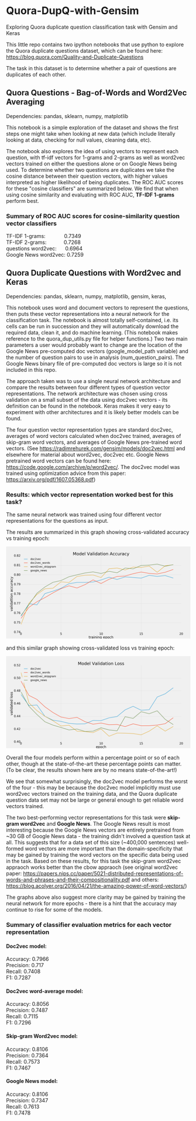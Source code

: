 # Quora-DupQ-with-Gensim
Exploring Quora duplicate question classification task with Gensim and Keras

This little repo contains two ipython notebooks that use python to explore the Quora duplicate questions dataset, which can be found here: https://blog.quora.com/Quality-and-Duplicate-Questions

The task in this dataset is to determine whether a pair of questions are duplicates of each other.

## Quora Questions - Bag-of-Words and Word2Vec Averaging

Dependencies: pandas, sklearn, numpy, matplotlib

This notebook is a simple exploration of the dataset and shows the first steps one might take when looking at new data (which include literally looking at data, checking for null values, cleaning data, etc). 

The notebook also explores the idea of using vectors to represent each question, with tf-idf vectors for 1-grams and 2-grams as well as word2vec vectors trained on either the questions alone or on Google News being used. To determine whether two questions are duplicates we take the cosine distance between their question vectors, with higher values interpreted as higher likelihood of being duplicates. The ROC AUC scores for these "cosine classifiers" are summarized below. We find that when using cosine similarity and evaluating with ROC AUC, <b>TF-IDF 1-grams</b> perform best.

### Summary of ROC AUC scores for cosine-similarity question vector classifiers

TF-IDF 1-grams: &nbsp;&nbsp;&nbsp;&nbsp;&nbsp;&nbsp;&nbsp;&nbsp;&nbsp;&nbsp;&nbsp; 0.7349 <br />
TF-IDF 2-grams: &nbsp;&nbsp;&nbsp;&nbsp;&nbsp;&nbsp;&nbsp;&nbsp;&nbsp;&nbsp; 0.7268 <br />
questions word2vec: &nbsp;&nbsp;&nbsp;&nbsp; 0.6964 <br />
Google News word2vec: 0.7259 <br />

## Quora Duplicate Questions with Word2vec and Keras

Dependencies: pandas, sklearn, numpy, matplotlib, gensim, keras, 

This notebook uses word and document vectors to represent the questions, then puts these vector representations into a neural network for the classification task. The notebook is almost totally self-contained, i.e. its cells can be run in succession and they will automatically download the required data, clean it, and do machine learning. (This notebook makes reference to the quora_dup_utils.py file for helper functions.) Two two main parameters a user would probably want to change are the location of the Google News pre-computed doc vectors (google_model_path variable) and the number of question pairs to use in analysis (num_question_pairs). The Google News binary file of pre-computed doc vectors is large so it is not included in this repo.

The approach taken was to use a single neural network architecture and compare the results between four different types of question vector representations. The network architecture was chosen using cross validation on a small subset of the data using doc2vec vectors - its definition can be found in the notebook. Keras makes it very easy to experiment with other architectures and it is likely better models can be found. 

The four question vector representation types are standard doc2vec, averages of word vectors calculated when doc2vec trained, averages of skip-gram word vectors, and averages of Google News pre-trained word vectors. (See https://radimrehurek.com/gensim/models/doc2vec.html and elsewhere for material about word2vec, doc2vec etc. Google News pretrained word vectors can be found here: https://code.google.com/archive/p/word2vec/. The doc2vec model was trained using optimization advice from this paper: https://arxiv.org/pdf/1607.05368.pdf)

### Results: which vector representation worked best for this task?

The same neural network was trained using four different vector representations for the questions as input. 

The results are summarized in this graph showing cross-validated accuracy vs training epoch: 

![alt tag](images/val_acc.png)

and this similar graph showing cross-validated loss vs training epoch: 

![alt tag](images/val_loss.png)

Overall the four models perform within a percentage point or so of each other, though at the state-of-the-art these percentage points can matter. (To be clear, the results shown here are by no means state-of-the-art!)

We see that somewhat surprisingly, the doc2vec model performs the worst of the four - this may be because the doc2vec model implicitly must use word2vec vectors trained on the training data, and the Quora duplicate question data set may not be large or general enough to get reliable word vectors trained. 

The two best-performing vector representations for this task were <b>skip-gram word2vec</b> and <b>Google News</b>. The Google News result is most interesting because the Google News vectors are entirely pretrained from ~30 GB of Google News data - the training didn't involved a question task at all. This suggests that for a data set of this size (~400,000 sentences) well-formed word vectors are more important than the domain-specificity that may be gained by training the word vectors on the specific data being used in the task. Based on these results, for this task the skip-gram word2vec appraoch works better than the cbow appraoch (see original word2vec paper: https://papers.nips.cc/paper/5021-distributed-representations-of-words-and-phrases-and-their-compositionality.pdf and others: https://blog.acolyer.org/2016/04/21/the-amazing-power-of-word-vectors/)

The graphs above also suggest more clarity may be gained by training the neural network for more epochs - there is a hint that the accuracy may continue to rise for some of the models. 

### Summary of classifier evaluation metrics for each vector representation

#### Doc2vec model:
Accuracy: 0.7966 <br />
Precision: 0.717 <br />
Recall: 0.7408 <br />
F1: 0.7287 <br />

#### Doc2vec word-average model:
Accuracy: 0.8056 <br />
Precision: 0.7487 <br />
Recall: 0.7115 <br />
F1: 0.7296 <br />

#### Skip-gram Word2vec model:
Accuracy: 0.8106 <br />
Precision: 0.7364 <br />
Recall: 0.7573 <br />
F1: 0.7467 <br />

#### Google News model:
Accuracy: 0.8106 <br />
Precision: 0.7347 <br />
Recall: 0.7613 <br />
F1: 0.7478 <br />

